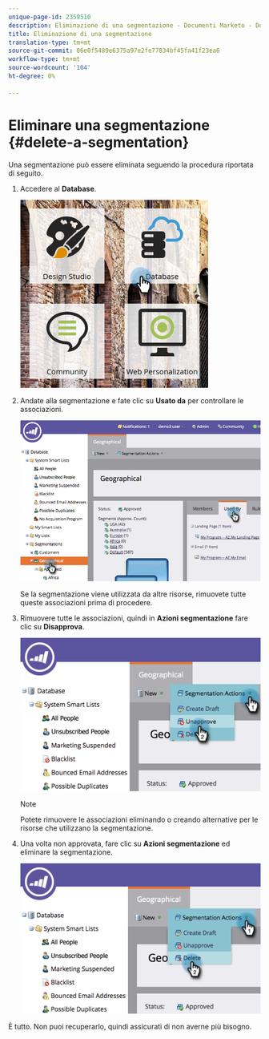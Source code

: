 ```yaml
---
unique-page-id: 2359510
description: Eliminazione di una segmentazione - Documenti Marketo - Documentazione prodotto
title: Eliminazione di una segmentazione
translation-type: tm+mt
source-git-commit: 06e0f5489e6375a97e2fe77834bf45fa41f23ea6
workflow-type: tm+mt
source-wordcount: '104'
ht-degree: 0%

---
```



# Eliminare una segmentazione {#delete-a-segmentation}

Una segmentazione può essere eliminata seguendo la procedura riportata di seguito.

1. Accedere al **Database**.

   ![](assets/image2017-3-28-14-3a55-3a26.png)

1. Andate alla segmentazione e fate clic su **Usato da** per controllare le associazioni.

   ![](assets/image2017-3-28-15-3a51-3a8.png)

   Se la segmentazione viene utilizzata da altre risorse, rimuovete tutte queste associazioni prima di procedere.

1. Rimuovere tutte le associazioni, quindi in **Azioni segmentazione** fare clic su **Disapprova**.

   ![](assets/image2017-3-28-15-3a51-3a30.png)

   >[!NOTE]
   >
   >Potete rimuovere le associazioni eliminando o creando alternative per le risorse che utilizzano la segmentazione.

1. Una volta non approvata, fare clic su **Azioni segmentazione** ed eliminare la segmentazione.

   ![](assets/image2017-3-28-15-3a51-3a46.png)

È tutto. Non puoi recuperarlo, quindi assicurati di non averne più bisogno.
